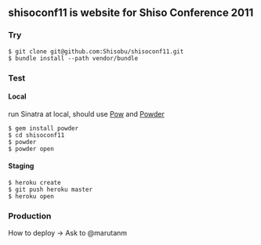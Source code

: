 shisoconf11 is website for Shiso Conference 2011
------------------------------------------------

### Try 
``` 
$ git clone git@github.com:Shisobu/shisoconf11.git
$ bundle install --path vendor/bundle
```

### Test
#### Local
run Sinatra at local, should use [Pow](http://pow.cx/) and [Powder](https://github.com/Rodreegez/powder)
```
$ gem install powder
$ cd shisoconf11
$ powder
$ powder open
```

#### Staging
```
$ heroku create
$ git push heroku master
$ heroku open
```

### Production
How to deploy
-> Ask to @marutanm
